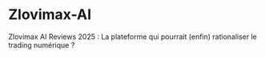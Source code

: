 # Zlovimax-AI
Zlovimax AI Reviews 2025 : La plateforme qui pourrait (enfin) rationaliser le trading numérique ?
